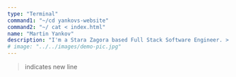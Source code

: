```yaml
---
type: "Terminal"
command1: "~/cd yankovs-website"
command2: "~/ cat < index.html"
name: "Martin Yankov"
description: "I'm a Stara Zagora based Full Stack Software Engineer. > I love coding, learning, cooking and winter sports. > I also like building stuff..."
# image: "../../images/demo-pic.jpg"
---
```


> indicates new line 